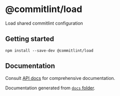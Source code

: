 # @commitlint/load

Load shared commitlint configuration

## Getting started

```shell
npm install --save-dev @commitlint/load
```

## Documentation

Consult [API docs](https://commitlint.js.org/api/load) for comprehensive documentation.

Documentation generated from [`docs` folder](../../docs/api/format.md).
